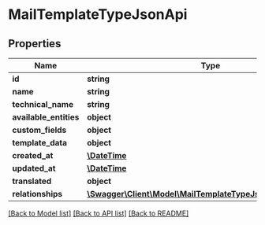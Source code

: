 # MailTemplateTypeJsonApi

## Properties
Name | Type | Description | Notes
------------ | ------------- | ------------- | -------------
**id** | **string** |  | [optional] 
**name** | **string** |  | 
**technical_name** | **string** |  | 
**available_entities** | **object** |  | [optional] 
**custom_fields** | **object** |  | [optional] 
**template_data** | **object** |  | [optional] 
**created_at** | [**\DateTime**](\DateTime.md) |  | 
**updated_at** | [**\DateTime**](\DateTime.md) |  | [optional] 
**translated** | **object** |  | [optional] 
**relationships** | [**\Swagger\Client\Model\MailTemplateTypeJsonApiRelationships**](MailTemplateTypeJsonApiRelationships.md) |  | [optional] 

[[Back to Model list]](../../README.md#documentation-for-models) [[Back to API list]](../../README.md#documentation-for-api-endpoints) [[Back to README]](../../README.md)

